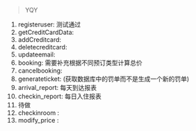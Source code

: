 > YQY
1. registeruser: 测试通过
2. getCreditCardData: 
3. addCreditcard: 
4. deletecreditcard: 
5. updateemail:
6. booking:  需要补充根据不同预订类型计算总价
7. cancelbooking:
8. generateticket:  (获取数据库中的罚单而不是生成一个新的罚单)
9. arrival_report: 每天到达报表
10. checkin_report: 每日入住报表
11. 待做
12. checkinroom : 
13. modify_price : 

